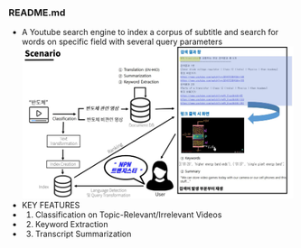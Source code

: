 ### README.md
- A Youtube search engine to index a corpus of subtitle and search for words on specific field with several query parameters
![alt text](https://github.com/noiji/Subtitle-based-Youtube-Search-Engine/blob/master/scenario.JPG?raw=true)
- KEY FEATURES 
- 1. Classification on Topic-Relevant/Irrelevant Videos
- 2. Keyword Extraction
- 3. Transcript Summarization
